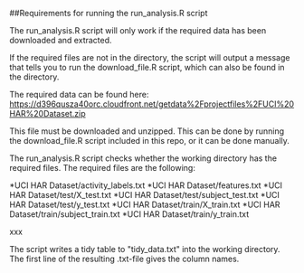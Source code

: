##Requirements for running the run_analysis.R script

The run_analysis.R script will only work if the required data has been downloaded and extracted.

If the required files are not in the directory, the script will output a message that tells you to run the download_file.R script, which can also be found in the directory.

The required data can be found here:
https://d396qusza40orc.cloudfront.net/getdata%2Fprojectfiles%2FUCI%20HAR%20Dataset.zip

This file must be downloaded and unzipped. This can be done by running the download_file.R script included in this repo, or it can be done manually.

The run_analysis.R script checks whether the working directory has the required files. The required files are the following:

*UCI HAR Dataset/activity_labels.txt
*UCI HAR Dataset/features.txt
*UCI HAR Dataset/test/X_test.txt
*UCI HAR Dataset/test/subject_test.txt
*UCI HAR Dataset/test/y_test.txt
*UCI HAR Dataset/train/X_train.txt
*UCI HAR Dataset/train/subject_train.txt
*UCI HAR Dataset/train/y_train.txt



xxx


The script writes a tidy table to "tidy_data.txt" into the working directory.
The first line of the resulting .txt-file gives the column names.